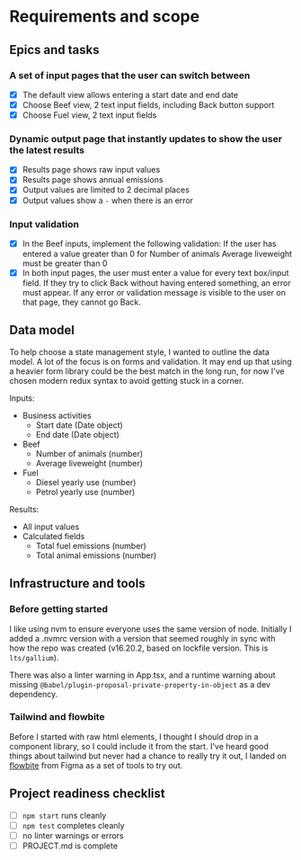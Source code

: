 # Requirements and scope

## Epics and tasks

### A set of input pages that the user can switch between

- [x] The default view allows entering a start date and end date
- [x] Choose Beef view, 2 text input fields, including Back button support
- [x] Choose Fuel view, 2 text input fields

### Dynamic output page that instantly updates to show the user the latest results

- [x] Results page shows raw input values
- [x] Results page shows annual emissions
- [x] Output values are limited to 2 decimal places
- [x] Output values show a `-` when there is an error

### Input validation

- [x] In the Beef inputs, implement the following validation: If the user has entered a value greater than 0 for Number of animals Average liveweight must be greater than 0
- [x] In both input pages, the user must enter a value for every text box/input field. If they try to click Back without having entered something, an error must appear. If any error or validation message is visible to the user on that page, they cannot go Back.

## Data model

To help choose a state management style, I wanted to outline the data model. A lot of the focus is on forms and validation. It may end up that using a heavier form library could be the best match in the long run, for now I've chosen modern redux syntax to avoid getting stuck in a corner.

Inputs:

- Business activities
  - Start date (Date object)
  - End date (Date object)
- Beef
  - Number of animals (number)
  - Average liveweight (number)
- Fuel
  - Diesel yearly use (number)
  - Petrol yearly use (number)

Results:

- All input values
- Calculated fields
  - Total fuel emissions (number)
  - Total animal emissions (number)

## Infrastructure and tools

### Before getting started

I like using nvm to ensure everyone uses the same version of node. Initially I added a .nvmrc version with a version that seemed roughly in sync with how the repo was created (v16.20.2, based on lockfile version. This is `lts/gallium`).

There was also a linter warning in App.tsx, and a runtime warning about missing `@babel/plugin-proposal-private-property-in-object` as a dev dependency.

### Tailwind and flowbite

Before I started with raw html elements, I thought I should drop in a component library, so I could include it from the start. I've heard good things about tailwind but never had a chance to really try it out, I landed on [flowbite](https://flowbite.com/react/) from Figma as a set of tools to try out.

## Project readiness checklist

- [ ] `npm start` runs cleanly
- [ ] `npm test` completes cleanly
- [ ] no linter warnings or errors
- [ ] PROJECT.md is complete
